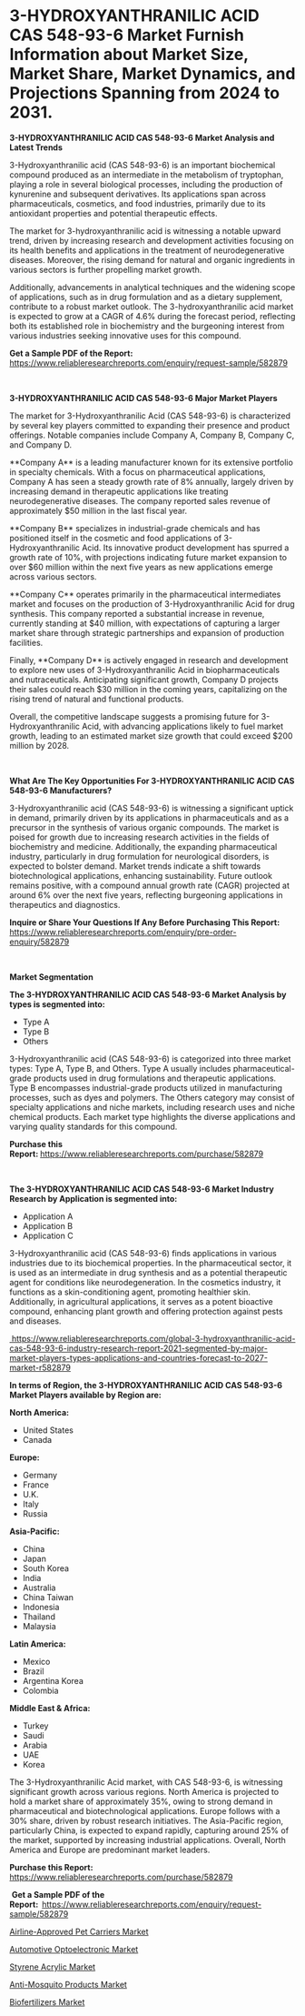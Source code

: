 <p><h1>3-HYDROXYANTHRANILIC ACID CAS 548-93-6 Market Furnish Information about Market Size, Market Share, Market Dynamics, and Projections Spanning from 2024 to 2031.</h1></p><p><strong>3-HYDROXYANTHRANILIC ACID CAS 548-93-6 Market Analysis and Latest Trends</strong></p>
<p><p>3-Hydroxyanthranilic acid (CAS 548-93-6) is an important biochemical compound produced as an intermediate in the metabolism of tryptophan, playing a role in several biological processes, including the production of kynurenine and subsequent derivatives. Its applications span across pharmaceuticals, cosmetics, and food industries, primarily due to its antioxidant properties and potential therapeutic effects.</p><p>The market for 3-hydroxyanthranilic acid is witnessing a notable upward trend, driven by increasing research and development activities focusing on its health benefits and applications in the treatment of neurodegenerative diseases. Moreover, the rising demand for natural and organic ingredients in various sectors is further propelling market growth. </p><p>Additionally, advancements in analytical techniques and the widening scope of applications, such as in drug formulation and as a dietary supplement, contribute to a robust market outlook. The 3-hydroxyanthranilic acid market is expected to grow at a CAGR of 4.6% during the forecast period, reflecting both its established role in biochemistry and the burgeoning interest from various industries seeking innovative uses for this compound.</p></p>
<p><strong>Get a Sample PDF of the Report:&nbsp;</strong> <a href="https://www.reliableresearchreports.com/enquiry/request-sample/582879?utm_campaign=83&utm_medium=2&utm_source=Github&utm_content=ia&utm_term=27092024&utm_id=3-hydroxyanthranilic-acid-cas-548-93-6">https://www.reliableresearchreports.com/enquiry/request-sample/582879</a></p>
<p>&nbsp;</p>
<p><strong>3-HYDROXYANTHRANILIC ACID CAS 548-93-6 Major Market Players</strong></p>
<p><p>The market for 3-Hydroxyanthranilic Acid (CAS 548-93-6) is characterized by several key players committed to expanding their presence and product offerings. Notable companies include Company A, Company B, Company C, and Company D.</p><p>**Company A** is a leading manufacturer known for its extensive portfolio in specialty chemicals. With a focus on pharmaceutical applications, Company A has seen a steady growth rate of 8% annually, largely driven by increasing demand in therapeutic applications like treating neurodegenerative diseases. The company reported sales revenue of approximately $50 million in the last fiscal year.</p><p>**Company B** specializes in industrial-grade chemicals and has positioned itself in the cosmetic and food applications of 3-Hydroxyanthranilic Acid. Its innovative product development has spurred a growth rate of 10%, with projections indicating future market expansion to over $60 million within the next five years as new applications emerge across various sectors.</p><p>**Company C** operates primarily in the pharmaceutical intermediates market and focuses on the production of 3-Hydroxyanthranilic Acid for drug synthesis. This company reported a substantial increase in revenue, currently standing at $40 million, with expectations of capturing a larger market share through strategic partnerships and expansion of production facilities.</p><p>Finally, **Company D** is actively engaged in research and development to explore new uses of 3-Hydroxyanthranilic Acid in biopharmaceuticals and nutraceuticals. Anticipating significant growth, Company D projects their sales could reach $30 million in the coming years, capitalizing on the rising trend of natural and functional products.</p><p>Overall, the competitive landscape suggests a promising future for 3-Hydroxyanthranilic Acid, with advancing applications likely to fuel market growth, leading to an estimated market size growth that could exceed $200 million by 2028.</p></p>
<p>&nbsp;</p>
<p><strong>What Are The Key Opportunities For 3-HYDROXYANTHRANILIC ACID CAS 548-93-6 Manufacturers?</strong></p>
<p><p>3-Hydroxyanthranilic acid (CAS 548-93-6) is witnessing a significant uptick in demand, primarily driven by its applications in pharmaceuticals and as a precursor in the synthesis of various organic compounds. The market is poised for growth due to increasing research activities in the fields of biochemistry and medicine. Additionally, the expanding pharmaceutical industry, particularly in drug formulation for neurological disorders, is expected to bolster demand. Market trends indicate a shift towards biotechnological applications, enhancing sustainability. Future outlook remains positive, with a compound annual growth rate (CAGR) projected at around 6% over the next five years, reflecting burgeoning applications in therapeutics and diagnostics.</p></p>
<p><strong>Inquire or Share Your Questions If Any Before Purchasing This Report:</strong> <a href="https://www.reliableresearchreports.com/enquiry/pre-order-enquiry/582879?utm_campaign=83&utm_medium=2&utm_source=Github&utm_content=ia&utm_term=27092024&utm_id=3-hydroxyanthranilic-acid-cas-548-93-6">https://www.reliableresearchreports.com/enquiry/pre-order-enquiry/582879</a></p>
<p>&nbsp;</p>
<p><strong>Market Segmentation</strong></p>
<p><strong>The 3-HYDROXYANTHRANILIC ACID CAS 548-93-6 Market Analysis by types is segmented into:</strong></p>
<p><ul><li>Type A</li><li>Type B</li><li>Others</li></ul></p>
<p><p>3-Hydroxyanthranilic acid (CAS 548-93-6) is categorized into three market types: Type A, Type B, and Others. Type A usually includes pharmaceutical-grade products used in drug formulations and therapeutic applications. Type B encompasses industrial-grade products utilized in manufacturing processes, such as dyes and polymers. The Others category may consist of specialty applications and niche markets, including research uses and niche chemical products. Each market type highlights the diverse applications and varying quality standards for this compound.</p></p>
<p><strong>Purchase this Report:&nbsp;</strong><a href="https://www.reliableresearchreports.com/purchase/582879?utm_campaign=83&utm_medium=2&utm_source=Github&utm_content=ia&utm_term=27092024&utm_id=3-hydroxyanthranilic-acid-cas-548-93-6">https://www.reliableresearchreports.com/purchase/582879</a></p>
<p>&nbsp;</p>
<p><strong>The 3-HYDROXYANTHRANILIC ACID CAS 548-93-6 Market Industry Research by Application is segmented into:</strong></p>
<p><ul><li>Application A</li><li>Application B</li><li>Application C</li></ul></p>
<p><p>3-Hydroxyanthranilic acid (CAS 548-93-6) finds applications in various industries due to its biochemical properties. In the pharmaceutical sector, it is used as an intermediate in drug synthesis and as a potential therapeutic agent for conditions like neurodegeneration. In the cosmetics industry, it functions as a skin-conditioning agent, promoting healthier skin. Additionally, in agricultural applications, it serves as a potent bioactive compound, enhancing plant growth and offering protection against pests and diseases.</p></p>
<p><a href="https://www.reliableresearchreports.com/global-3-hydroxyanthranilic-acid-cas-548-93-6-industry-research-report-2021-segmented-by-major-market-players-types-applications-and-countries-forecast-to-2027-market-r582879?utm_campaign=83&utm_medium=2&utm_source=Github&utm_content=ia&utm_term=27092024&utm_id=3-hydroxyanthranilic-acid-cas-548-93-6">&nbsp;https://www.reliableresearchreports.com/global-3-hydroxyanthranilic-acid-cas-548-93-6-industry-research-report-2021-segmented-by-major-market-players-types-applications-and-countries-forecast-to-2027-market-r582879</a></p>
<p><strong>In terms of Region, the 3-HYDROXYANTHRANILIC ACID CAS 548-93-6 Market Players available by Region are:</strong></p>
<p>
    <p> <strong> North America: </strong>
        <ul>
            <li>United States</li>
            <li>Canada</li>
        </ul>
        </p> 
    <p> <strong> Europe: </strong>
        <ul>
            <li>Germany</li>
            <li>France</li>
            <li>U.K.</li>
            <li>Italy</li>
            <li>Russia</li>
        </ul>
        </p> 
    <p> <strong> Asia-Pacific: </strong>
        <ul>
            <li>China</li>
            <li>Japan</li>
            <li>South Korea</li>
            <li>India</li>
            <li>Australia</li>
            <li>China Taiwan</li>
            <li>Indonesia</li>
            <li>Thailand</li>
            <li>Malaysia</li>
        </ul>
        </p> 
    <p> <strong> Latin America: </strong>
        <ul>
            <li>Mexico</li>
            <li>Brazil</li>
            <li>Argentina Korea</li>
            <li>Colombia</li>
        </ul>
        </p> 
    <p> <strong> Middle East & Africa: </strong>
        <ul>
            <li>Turkey</li>
            <li>Saudi</li>
            <li>Arabia</li>
            <li>UAE</li>
            <li>Korea</li>
        </ul>
    </p>
    </p>
<p><p>The 3-Hydroxyanthranilic Acid market, with CAS 548-93-6, is witnessing significant growth across various regions. North America is projected to hold a market share of approximately 35%, owing to strong demand in pharmaceutical and biotechnological applications. Europe follows with a 30% share, driven by robust research initiatives. The Asia-Pacific region, particularly China, is expected to expand rapidly, capturing around 25% of the market, supported by increasing industrial applications. Overall, North America and Europe are predominant market leaders.</p></p>
<p><strong>Purchase this Report: </strong><a href="https://www.reliableresearchreports.com/purchase/582879?utm_campaign=83&utm_medium=2&utm_source=Github&utm_content=ia&utm_term=27092024&utm_id=3-hydroxyanthranilic-acid-cas-548-93-6">https://www.reliableresearchreports.com/purchase/582879</a></p>
<p>&nbsp;<strong>Get a Sample PDF of the Report:&nbsp;&nbsp;</strong><a href="https://www.reliableresearchreports.com/enquiry/request-sample/582879?utm_campaign=83&utm_medium=2&utm_source=Github&utm_content=ia&utm_term=27092024&utm_id=3-hydroxyanthranilic-acid-cas-548-93-6">https://www.reliableresearchreports.com/enquiry/request-sample/582879</a></p>
<p><strong></strong></p>
<p><p><a href="https://issuu.com/reportprime-2/docs/airline-approved-pet-carriers-marke_51a8e031c0c3de?utm_campaign=83&utm_medium=2&utm_source=Github&utm_content=ia&utm_term=27092024&utm_id=3-hydroxyanthranilic-acid-cas-548-93-6">Airline-Approved Pet Carriers Market</a></p><p><a href="https://github.com/ArmelaOsmani586/Market-Research-Report-List-1/blob/main/automotive-optoelectronic-market.md?utm_campaign=83&utm_medium=2&utm_source=Github&utm_content=ia&utm_term=27092024&utm_id=3-hydroxyanthranilic-acid-cas-548-93-6">Automotive Optoelectronic Market</a></p><p><a href="https://www.linkedin.com/pulse/driving-market-forces-styrene-acrylic-trends-future-forecasts-a5ymc?utm_campaign=83&utm_medium=2&utm_source=Github&utm_content=ia&utm_term=27092024&utm_id=3-hydroxyanthranilic-acid-cas-548-93-6">Styrene Acrylic Market</a></p><p><a href="https://issuu.com/reportprime-2/docs/anti-mosquito-products-market-size-_6e72cad1571fe3?utm_campaign=83&utm_medium=2&utm_source=Github&utm_content=ia&utm_term=27092024&utm_id=3-hydroxyanthranilic-acid-cas-548-93-6">Anti-Mosquito Products Market</a></p><p><a href="https://www.linkedin.com/pulse/how-regions-adapting-biofertilizers-market-global-trends-yiaec?utm_campaign=83&utm_medium=2&utm_source=Github&utm_content=ia&utm_term=27092024&utm_id=3-hydroxyanthranilic-acid-cas-548-93-6">Biofertilizers Market</a></p></p>